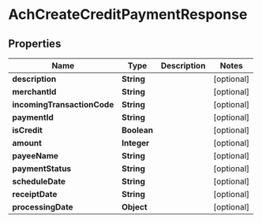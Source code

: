 

# AchCreateCreditPaymentResponse


## Properties

| Name | Type | Description | Notes |
|------------ | ------------- | ------------- | -------------|
|**description** | **String** |  |  [optional] |
|**merchantId** | **String** |  |  [optional] |
|**incomingTransactionCode** | **String** |  |  [optional] |
|**paymentId** | **String** |  |  [optional] |
|**isCredit** | **Boolean** |  |  [optional] |
|**amount** | **Integer** |  |  [optional] |
|**payeeName** | **String** |  |  [optional] |
|**paymentStatus** | **String** |  |  [optional] |
|**scheduleDate** | **String** |  |  [optional] |
|**receiptDate** | **String** |  |  [optional] |
|**processingDate** | **Object** |  |  [optional] |



